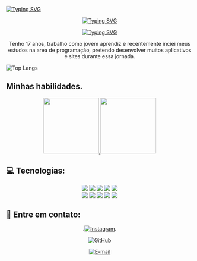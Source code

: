 [![Typing SVG](https://readme-typing-svg.herokuapp.com/?color=0E8AE6&size=35&center=true&vCenter=true&width=1000&lines=Oi,+seja+bem+vindo+ao+meu+perfil!+:%29)](https://git.io/typing-svg)

<div align="center">
  
  [![Typing SVG](https://readme-typing-svg.herokuapp.com/?color=0E8AE6&size=35&center=true&vCenter=true&width=1000&lines=meu+nome+é+kawã+karlyndo+alves+da+silva+:%29)](https://git.io/typing-svg)
  
  [![Typing SVG](https://readme-typing-svg.herokuapp.com/?color=0E8AE6&size=35&center=true&vCenter=true&width=1000&lines=sobre+min!!!+:%29)](https://git.io/typing-svg)
  
  Tenho 17 anos, trabalho como jovem aprendiz e recentemente inciei meus estudos na area de programação, pretendo desenvolver muitos aplicativos e sites durante essa jornada.
  
</div>


![Top Langs](https://github-readme-stats-git-masterrstaa-rickstaa.vercel.app/api/top-langs/?username=Jkelvin001&bg_color=000&border_color=30A3DC&title_color=E94D5F&text_color=FFF)




## Minhas habilidades.

<div align="center">
  <a href="https://github.com/kawakarlyndo">
    <img height="150em" src="https://github-readme-stats.vercel.app/api?username=4lvesgabriel&show_icons=true&theme=dracula&include_all_commits=true&count_private=true"/>
    <img height="150em" src="https://github-readme-stats.vercel.app/api/top-langs/?username=4lvesgabriel&layout=compact&langs_count=7&theme=dracula"/>
  </a>
</div>

## 💻 Tecnologias:

<div align="center">
  <img src="https://img.shields.io/badge/HTML5-E34F26?style=for-the-badge&logo=html5&logoColor=white"/>
  <img src="https://img.shields.io/badge/CSS3-1572B6?style=for-the-badge&logo=css3&logoColor=white"/>
  <img src="https://img.shields.io/badge/JavaScript-F7DF1E?style=for-the-badge&logo=javascript&logoColor=black"/>
  <img src="https://img.shields.io/badge/jQuery-0769AD?style=for-the-badge&logo=jquery&logoColor=white"/>
  <img src="https://img.shields.io/badge/Java-ED8B00?style=for-the-badge&logo=java&logoColor=white"/>
  <br>
  <img src="https://img.shields.io/badge/Python-3776AB?style=for-the-badge&logo=python&logoColor=white"/>
  <img src="https://img.shields.io/badge/MySQL-00000F?style=for-the-badge&logo=mysql&logoColor=white"/>
  <img src="https://img.shields.io/badge/Bootstrap-563D7C?style=for-the-badge&logo=bootstrap&logoColor=white"/>
  <img src="https://img.shields.io/badge/Django-092E20?style=for-the-badge&logo=django&logoColor=green"/>
  <img src="https://img.shields.io/badge/React-20232A?style=for-the-badge&logo=react&logoColor=61DAFB"/>
</div>



## 📱 Entre em contato:
<div align="center"> 
  
  .[![Instagram](https://img.shields.io/badge/-Instagram-%23E4405F?style=for-the-badge&logo=instagram&logoColor=white)](https://www.instagram.com/awakalves/).
  
  [![GitHub](https://img.shields.io/badge/GitHub-100000?style=for-the-badge&logo=github&logoColor=white)](https://github.com/kawakarlyndo)
  
  [![E-mail](https://img.shields.io/badge/-Email-000?style=for-the-badge&logo=microsoft-outlook&logoColor=007BFF)](karlyndo.silva@acad.ifma.edu.br)
  
</div>
